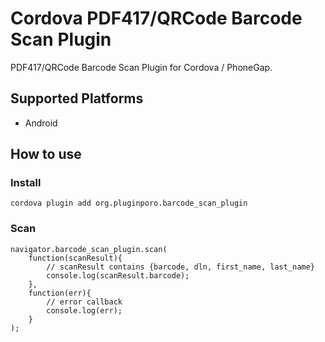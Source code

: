 Cordova PDF417/QRCode Barcode Scan Plugin
==============

PDF417/QRCode Barcode Scan Plugin for Cordova / PhoneGap.

## Supported Platforms

- Android

## How to use

### Install

	cordova plugin add org.pluginporo.barcode_scan_plugin

### Scan

	navigator.barcode_scan_plugin.scan(
		function(scanResult){
			// scanResult contains {barcode, dln, first_name, last_name}
			console.log(scanResult.barcode);
		},
		function(err){
			// error callback
			console.log(err);
		}
	);
